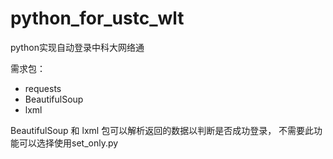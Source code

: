 # python_for_ustc_wlt
python实现自动登录中科大网络通

需求包：

- requests
- BeautifulSoup
- lxml

BeautifulSoup 和 lxml 包可以解析返回的数据以判断是否成功登录， 不需要此功能可以选择使用set_only.py
